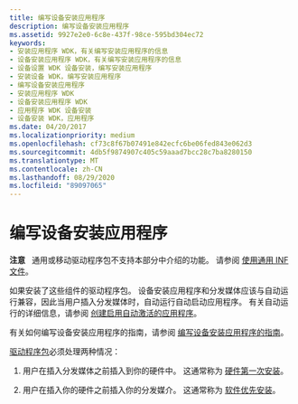 ```yaml
---
title: 编写设备安装应用程序
description: 编写设备安装应用程序
ms.assetid: 9927e2e0-6c8e-437f-98ce-595bd304ec72
keywords:
- 安装应用程序 WDK，有关编写安装应用程序的信息
- 设备安装应用程序 WDK，有关编写安装应用程序的信息
- 设备设置 WDK 设备安装，编写安装应用程序
- 安装设备 WDK，编写安装应用程序
- 编写设备安装应用程序
- 安装应用程序 WDK
- 设备安装应用程序 WDK
- 应用程序 WDK 设备安装
- 设备安装 WDK，应用程序
ms.date: 04/20/2017
ms.localizationpriority: medium
ms.openlocfilehash: cf73c8f67b07491e842ecfc6be06fed843e062d3
ms.sourcegitcommit: 4db5f9874907c405c59aaad7bcc28c7ba8280150
ms.translationtype: MT
ms.contentlocale: zh-CN
ms.lasthandoff: 08/29/2020
ms.locfileid: "89097065"
---
```

# <a name="writing-a-device-installation-application"></a>编写设备安装应用程序





**注意**   通用或移动驱动程序包不支持本部分中介绍的功能。 请参阅 [使用通用 INF 文件](using-a-universal-inf-file.md)。

 

如果安装了这些组件的驱动程序包。 设备安装应用程序和分发媒体应该与自动运行兼容，因此当用户插入分发媒体时，自动运行自动启动应用程序。 有关自动运行的详细信息，请参阅 [创建启用自动激活的应用程序](/previous-versions/windows/desktop/legacy/cc144206(v=vs.85))。

有关如何编写设备安装应用程序的指南，请参阅 [编写设备安装应用程序的指南](guidelines-for-writing-device-installation-applications.md)。

[驱动程序包](driver-packages.md)必须处理两种情况：

1.  用户在插入分发媒体之前插入到你的硬件中。 这通常称为 [硬件第一次安装](hardware-first-installation.md)。

2.  用户在插入你的硬件之前插入你的分发媒介。 这通常称为 [软件优先安装](software-first-installation.md)。

 

